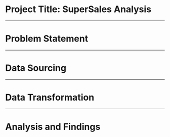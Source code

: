 # Project Title: SuperSales Analysis

------------------------------------
# Problem Statement

------------------------------------
# Data Sourcing

------------------------------------
# Data Transformation

-------------------------------------

# Analysis and Findings
